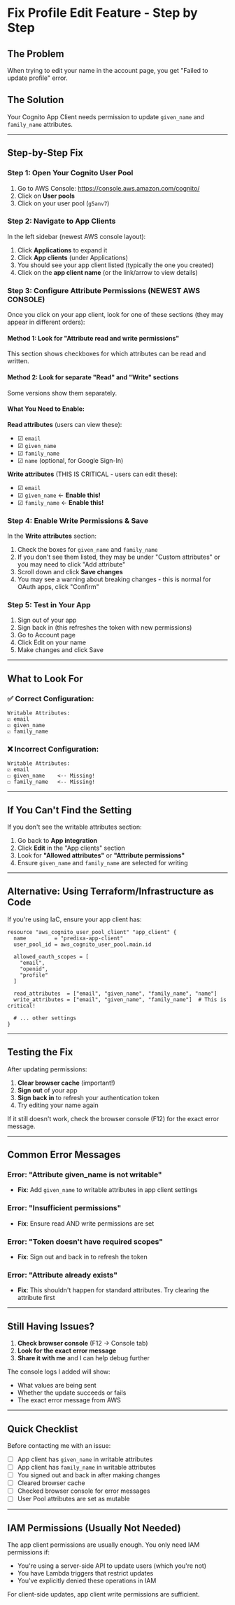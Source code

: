 # Fix Profile Edit Feature - Step by Step

## The Problem
When trying to edit your name in the account page, you get "Failed to update profile" error.

## The Solution
Your Cognito App Client needs permission to update `given_name` and `family_name` attributes.

---

## Step-by-Step Fix

### Step 1: Open Your Cognito User Pool

1. Go to AWS Console: https://console.aws.amazon.com/cognito/
2. Click on **User pools**
3. Click on your user pool (`g5anv7`)

### Step 2: Navigate to App Clients

In the left sidebar (newest AWS console layout):
1. Click **Applications** to expand it
2. Click **App clients** (under Applications)
3. You should see your app client listed (typically the one you created)
4. Click on the **app client name** (or the link/arrow to view details)

### Step 3: Configure Attribute Permissions (NEWEST AWS CONSOLE)

Once you click on your app client, look for one of these sections (they may appear in different orders):

#### Method 1: Look for "Attribute read and write permissions" 
This section shows checkboxes for which attributes can be read and written.

#### Method 2: Look for separate "Read" and "Write" sections
Some versions show them separately.

#### What You Need to Enable:

**Read attributes** (users can view these):
- ☑ `email`
- ☑ `given_name` 
- ☑ `family_name`
- ☑ `name` (optional, for Google Sign-In)

**Write attributes** (THIS IS CRITICAL - users can edit these):
- ☑ `email`
- ☑ `given_name` ← **Enable this!**
- ☑ `family_name` ← **Enable this!**

### Step 4: Enable Write Permissions & Save

In the **Write attributes** section:
1. Check the boxes for `given_name` and `family_name`
2. If you don't see them listed, they may be under "Custom attributes" or you may need to click "Add attribute"  
3. Scroll down and click **Save changes**
4. You may see a warning about breaking changes - this is normal for OAuth apps, click "Confirm"

### Step 5: Test in Your App

1. Sign out of your app
2. Sign back in (this refreshes the token with new permissions)
3. Go to Account page
4. Click Edit on your name
5. Make changes and click Save

---

## What to Look For

### ✅ Correct Configuration:
```
Writable Attributes:
☑ email
☑ given_name
☑ family_name
```

### ❌ Incorrect Configuration:
```
Writable Attributes:
☑ email
☐ given_name    <-- Missing!
☐ family_name   <-- Missing!
```

---

## If You Can't Find the Setting

If you don't see the writable attributes section:

1. Go back to **App integration**
2. Click **Edit** in the "App clients" section
3. Look for **"Allowed attributes"** or **"Attribute permissions"**
4. Ensure `given_name` and `family_name` are selected for writing

---

## Alternative: Using Terraform/Infrastructure as Code

If you're using IaC, ensure your app client has:

```hcl
resource "aws_cognito_user_pool_client" "app_client" {
  name         = "predixa-app-client"
  user_pool_id = aws_cognito_user_pool.main.id

  allowed_oauth_scopes = [
    "email",
    "openid",
    "profile"
  ]

  read_attributes  = ["email", "given_name", "family_name", "name"]
  write_attributes = ["email", "given_name", "family_name"]  # This is critical!
  
  # ... other settings
}
```

---

## Testing the Fix

After updating permissions:

1. **Clear browser cache** (important!)
2. **Sign out** of your app
3. **Sign back in** to refresh your authentication token
4. Try editing your name again

If it still doesn't work, check the browser console (F12) for the exact error message.

---

## Common Error Messages

### Error: "Attribute given_name is not writable"
- **Fix**: Add `given_name` to writable attributes in app client settings

### Error: "Insufficient permissions"
- **Fix**: Ensure read AND write permissions are set

### Error: "Token doesn't have required scopes"
- **Fix**: Sign out and back in to refresh the token

### Error: "Attribute already exists"
- **Fix**: This shouldn't happen for standard attributes. Try clearing the attribute first

---

## Still Having Issues?

1. **Check browser console** (F12 → Console tab)
2. **Look for the exact error message**
3. **Share it with me** and I can help debug further

The console logs I added will show:
- What values are being sent
- Whether the update succeeds or fails
- The exact error message from AWS

---

## Quick Checklist

Before contacting me with an issue:

- [ ] App client has `given_name` in writable attributes
- [ ] App client has `family_name` in writable attributes  
- [ ] You signed out and back in after making changes
- [ ] Cleared browser cache
- [ ] Checked browser console for error messages
- [ ] User Pool attributes are set as mutable

---

## IAM Permissions (Usually Not Needed)

The app client permissions are usually enough. You only need IAM permissions if:

- You're using a server-side API to update users (which you're not)
- You have Lambda triggers that restrict updates
- You've explicitly denied these operations in IAM

For client-side updates, app client write permissions are sufficient.

